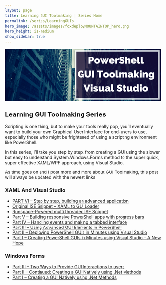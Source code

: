 ```yaml
---
layout: page
title: Learning GUI Toolmaking | Series Home
permalink: /series/LearningGUIs
hero_image: /assets/images/foxdeployMOUNTAINTOP_hero.png
hero_height: is-medium
show_sidebar: true
---
```


![Depicts complex machinery and states 'PowerShell Graphical User Interface Toolkmaking](images/series_gui.png)

## Learning GUI Toolmaking Series

Scripting is one thing, but to make your tools really pop, you’ll eventually want to build your own Graphical User Interface for end-users to use, especially those who might be frightened of using a scripting environment like PowerShell.

In this series, I’ll take you step by step, from creating a GUI using the slower but easy to understand System.Windows.Forms method to the super quick, super effective XAML/WPF approach, using Visual Studio.

As time goes on and I post more and more about GUI Toolmaking, this post will always be updated with the newest links

### XAML And Visual Studio
* [PART VI – Step by step, building an advanced application](/2016/09/20/part-vi-in-depth-building-the-foxdeploy-dsc-designer)
* [Original ISE Snippet – XAML to GUI Loader](https://github.com/1RedOne/PowerShell_XAML/)
* [Runspace-Powered multi threaded ISE Snippet](https://github.com/1RedOne/BlogPosts/blob/master/GUI%20Part%20V/PowerShell-GUI%20with%20Runspace%20Snippet.ps1)
* [Part V – Building responsive PowerShell apps with progress bars](/2016/05/17/part-v-powershell-guis-responsive-apps-with-progress-bars)
* [Part IV – Handling events and making a tabbed interface](/2015/09/08/powershell-guis-how-to-handle-events-and-create-a-tabbed-interface)
* [Part III – Using Advanced GUI Elements in PowerShell](/2015/05/14/part-iii-using-advanced-gui-elements-in-powershell)
* [Part II – Deploying PowerShell GUIs in Minutes using Visual Studio](/2015/04/16/part-ii-deploying-powershell-guis-in-minutes-using-visual-studio)
* [Part I – Creating PowerShell GUIs in Minutes using Visual Studio – A New Hope](/2015/04/10/part-i-creating-powershell-guis-in-minutes-using-visual-studio-a-new-hope)
### Windows Forms
* [Part III – Two Ways to Provide GUI Interactions to users](/2014/02/17/two-ways-to-provide-gui-interaction-to-users)
* [Part II –  Continued: Creating a GUI Natively using .Net Methods](/2013/10/30/continued-creating-a-gui-natively-for-your-powershell-tools-using-net-methods)
* [Part I – Creating a GUI Natively using .Net Methods](../blog/creating-a-gui-natively-for-your-powershell-tools-using-net-methods)

